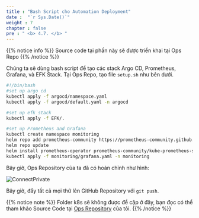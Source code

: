 ```yaml
---
title : "Bash Script cho Automation Deployment"
date :  "`r Sys.Date()`" 
weight : 7 
chapter : false
pre : " <b> 4.7. </b> "
---
```


{{% notice info %}}
Source code tại phần này sẽ được triển khai tại Ops Repo
{{% /notice %}}

Chúng ta sẽ dùng bash script để tạo các stack Argo CD, Prometheus, Grafana, và EFK Stack. Tại Ops Repo, tạo file `setup.sh` như bên dưới.

```sh
#!/bin/bash
#set up argo cd
kubectl apply -f argocd/namespace.yaml
kubectl apply -f argocd/default.yaml -n argocd

#set up efk stack
kubectl apply -f EFK/.

#set up Prometheus and Grafana
kubectl create namespace monitoring
helm repo add prometheus-community https://prometheus-community.github.io/helm-charts
helm repo update
helm install prometheus-operator prometheus-community/kube-prometheus-stack -n monitoring
kubectl apply -f monitoring/grafana.yaml -n monitoring
```
Bây giờ, Ops Repository của ta đã có hoàn chỉnh như hình:

![ConnectPrivate](/FCJ2024-Workshop2/images/4-cicd/4.7-BashScript/tree.png)

Bây giờ, đẩy tất cả mọi thứ lên GitHub Repository với `git push`.

{{% notice note %}}
Folder k8s sẽ không được đề cập ở đây, bạn đọc có thể tham khảo Source Code tại [Ops Repository](https://github.com/heyyytamvo/FCJ2024-WS2-OpsRepo/tree/main) của tôi.
{{% /notice %}}